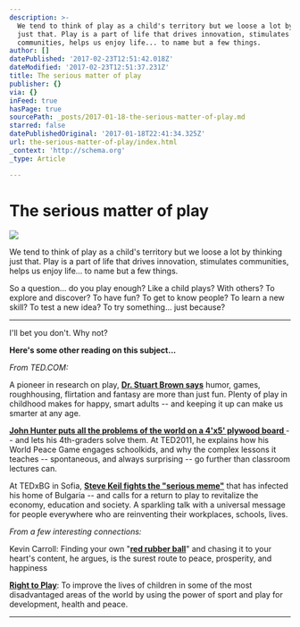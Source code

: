 ```yaml
---
description: >-
  We tend to think of play as a child's territory but we loose a lot by thinking
  just that. Play is a part of life that drives innovation, stimulates
  communities, helps us enjoy life... to name but a few things.
author: []
datePublished: '2017-02-23T12:51:42.018Z'
dateModified: '2017-02-23T12:51:37.231Z'
title: The serious matter of play
publisher: {}
via: {}
inFeed: true
hasPage: true
sourcePath: _posts/2017-01-18-the-serious-matter-of-play.md
starred: false
datePublishedOriginal: '2017-01-18T22:41:34.325Z'
url: the-serious-matter-of-play/index.html
_context: 'http://schema.org'
_type: Article

---
```

# The serious matter of play
![](https://the-grid-user-content.s3-us-west-2.amazonaws.com/45909f9a-7064-4dc3-9703-df4e13dbbf19.png)

We tend to think of play as a child's territory but we loose a lot by thinking just that. Play is a part of life that drives innovation, stimulates communities, helps us enjoy life... to name but a few things.

So a question... do you play enough? Like a child plays? With others? To explore and discover? To have fun? To get to know people? To learn a new skill? To test a new idea? To try something... just because?

---

I'll bet you don't. Why not?

**Here's some other reading on this subject...**

_From TED.COM:_

A pioneer in research on play, **[Dr. Stuart Brown says][0]** humor, games, roughhousing, flirtation and fantasy are more than just fun. Plenty of play in childhood makes for happy, smart adults -- and keeping it up can make us smarter at any age.

**[John Hunter puts all the problems of the world on a 4'x5' plywood board ][1]**-- and lets his 4th-graders solve them. At TED2011, he explains how his World Peace Game engages schoolkids, and why the complex lessons it teaches -- spontaneous, and always surprising -- go further than classroom lectures can.

At TEDxBG in Sofia, **[Steve Keil fights the "serious meme"][2]** that has infected his home of Bulgaria -- and calls for a return to play to revitalize the economy, education and society. A sparkling talk with a universal message for people everywhere who are reinventing their workplaces, schools, lives.

_From a few interesting connections:_

Kevin Carroll: Finding your own "**[red rubber ball][3]**" and chasing it to your heart's content, he argues, is the surest route to peace, prosperity, and happiness

**[Right to Play][4]**: To improve the lives of children in some of the most disadvantaged areas of the world by using the power of sport and play for development, health and peace.

---



[0]: http://www.ted.com/talks/stuart_brown_says_play_is_more_than_fun_it_s_vital?language=en
[1]: http://www.ted.com/talks/john_hunter_on_the_world_peace_game
[2]: http://www.ted.com/talks/steve_keil_a_manifesto_for_play_for_bulgaria_and_beyond
[3]: http://v4.kevincarrollkatalyst.com/books
[4]: http://www.righttoplay.com/